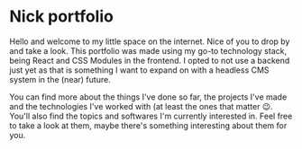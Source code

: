 # Nick portfolio

Hello and welcome to my little space on the internet. Nice of you to drop by and take a look.
This portfolio was made using my go-to technology stack, being React and CSS Modules in the frontend. I opted to not use a backend just yet as that is something I want to expand on with a headless CMS system in the (near) future.

You can find more about the things I've done so far, the projects I've made and the technologies I've worked with (at least the ones that matter 😉.
You'll also find the topics and softwares I'm currently interested in. Feel free to take a look at them, maybe there's something interesting about them for you.
